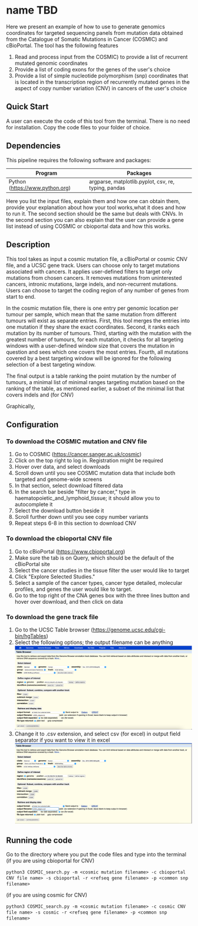 # name TBD

Here we present an example of how to use <name TBD>
to generate genomics coordinates for targeted sequencing panels from mutation
data obtained from the Catalogue of Somatic Mutations in Cancer (COSMIC)
and cBioPortal.
The tool has the following features
1. Read and process input from the COSMIC) to
provide a list of recurrent mutated genomic coordinates 
2. Provide a list of coding exons for the genes of
the user's choice
3. Provide a list of simple nucleotide polymorphism (snp) coordinates that is located
in the transcription region of recurrently mutated genes in the aspect of copy
number variation (CNV) in cancers of the user's choice
## Quick Start

A user can execute the code of this tool from the 
terminal. There is no need for installation. Copy
the code files to your folder of choice.

## Dependencies
This pipeline requires the following software and packages:

| Program                         | Packages                                             |
|---------------------------------|------------------------------------------------------|
| Python (https://www.python.org) | argparse, matplotlib.pyplot, csv, re, typing, pandas |        

Here you list the input files, explain them and how one can obtain them, provide 
your explanation about how your tool works,what it does and how to run it. The
second section should be the same but deals with CNVs. In the second section
you can also explain that the user can provide a gene list instead of using 
COSMIC or cbioportal data and how this works.


## Description
This tool takes as input a cosmic mutation file,
a cBioPortal or cosmic CNV file, and a UCSC gene
track. Users can choose only to target mutations associated with cancers.
It applies user-defined filters to target only mutations from chosen cancers.
It removes mutations from uninterested cancers, intronic mutations, large indels,
and non-recurrent mutations. Users can choose to target the coding region of any
number of genes from start to end. 

In the cosmic mutation file, there is one entry per genomic location per tumour
per sample, which mean that the same mutation from different tumours will exist 
as separate entries. First, this tool merges the entries into one mutation if
they share the exact coordinates. Second, it ranks each mutation by its
number of tumours. Third, starting with the mutation with the greatest number of
tumours, for each mutation, it checks for all targeting windows with a user-defined
window size that covers the mutation in question and sees which one covers
the most entries. Fourth, all mutations covered by a best targeting window will be
ignored for the following selection of a best targeting window. 

The final output is a table ranking the point mutation by the number of tumours,
a minimal list of minimal ranges targeting mutation based on the ranking of the
table, as mentioned earlier, a subset of the minimal list that covers indels and 
(for CNV)

Graphically, 

## Configuration 
### To download the COSMIC mutation and CNV file
1.	Go to COSMIC (https://cancer.sanger.ac.uk/cosmic)
2.	Click on the top right to log in. Registration might be required
3.	Hover over data, and select downloads
4.	Scroll down until you see COSMIC mutation data that include both targeted and genome-wide screens
5.	In that section, select download filtered data
6.	In the search bar beside "filter by cancer," type in haematopoietic_and_lymphoid_tissue; it should allow you to autocomplete it
7.	Select the download button beside it 
8.	Scroll further down until you see copy number variants 
9.	Repeat steps 6-8 in this section to download CNV


### To download the cbioportal CNV file
1. Go to cBioPortal (https://www.cbioportal.org)
2. Make sure the tab is on Query, which should be the
default of the cBioPortal site
3. Select the cancer studies in the tissue filter the user
would like to target
4. Click "Explore Selected Studies."
5. Select a sample of the cancer types,
cancer type detailed, molecular profiles, and genes
the user would like to target.
6. Go to the top right of the CNA genes box with
the three lines button and hover over download, and then
click on data 

### To download the gene track file
1. Go to the UCSC Table browser (https://genome.ucsc.edu/cgi-bin/hgTables)
2. Select the following options; the output filename can be anything
![img.png](./UCSC_table_browser_options.png)
3. Change it to .csv extension, and select csv
(for excel) in output field separator if you want
to view it in excel
![img.png](./UCSC_table_browser_excel_options.png)

## Running the code


Go to the directory where you put the code files and type into the terminal
(if you are using cbioportal for CNV)
```
python3 COSMIC_search.py -m <cosmic mutation filename> -c cbioportal CNV file name> -s cbioportal -r <refseq gene filename> -p <common snp filename>
```

(if you are using cosmic for CNV)
```
python3 COSMIC_search.py -m <cosmic mutation filename> -c cosmic CNV file name> -s cosmic -r <refseq gene filename> -p <common snp filename>
```
